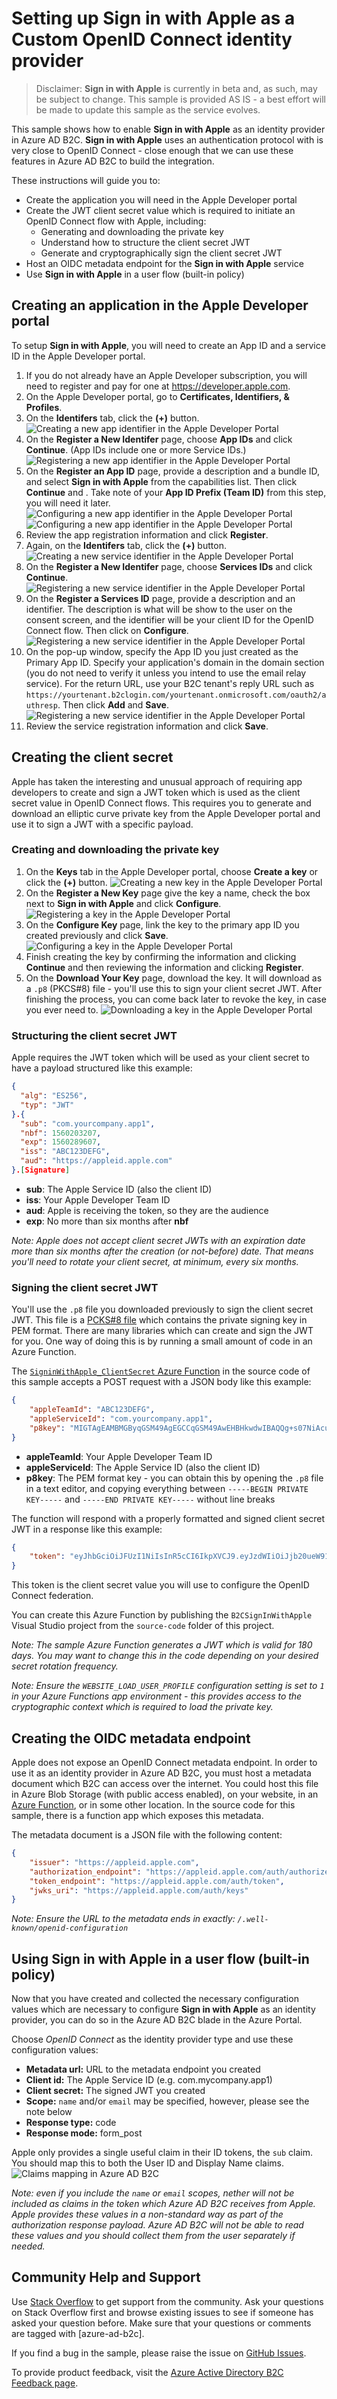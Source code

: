 # Setting up **Sign in with Apple** as a Custom OpenID Connect identity provider

> Disclaimer: **Sign in with Apple** is currently in beta and, as such, may be subject to change. This sample is provided AS IS - a best effort will be made to update this sample as the service evolves.

This sample shows how to enable **Sign in with Apple** as an identity provider in Azure AD B2C. **Sign in with Apple** uses an authentication protocol with is very close to OpenID Connect - close enough that we can use these features in Azure AD B2C to build the integration.

These instructions will guide you to:
- Create the application you will need in the Apple Developer portal
- Create the JWT client secret value which is required to initiate an OpenID Connect flow with Apple, including:
  - Generating and downloading the private key
  - Understand how to structure the client secret JWT
  - Generate and cryptographically sign the client secret JWT
- Host an OIDC metadata endpoint for the **Sign in with Apple** service
- Use **Sign in with Apple** in a user flow (built-in policy)

## Creating an application in the Apple Developer portal
To setup **Sign in with Apple**, you will need to create an App ID and a service ID in the Apple Developer portal.

1. If you do not already have an Apple Developer subscription, you will need to register and pay for one at https://developer.apple.com.
2. On the Apple Developer portal, go to **Certificates, Identifiers, & Profiles**.
3. On the **Identifers** tab, click the **(+)** button.
![Creating a new app identifier in the Apple Developer Portal](media/apple_newapp.jpg)
4. On the **Register a New Identifer** page, choose **App IDs** and click **Continue**. (App IDs include one or more Service IDs.)
![Registering a new app identifier in the Apple Developer Portal](media/apple_registerapp.jpg)
5. On the **Register an App ID** page, provide a description and a bundle ID, and select **Sign in with Apple** from the capabilities list. Then click **Continue** and . Take note of your **App ID Prefix (Team ID)** from this step, you will need it later.
![Configuring a new app identifier in the Apple Developer Portal](media/apple_configureapp1.jpg)
![Configuring a new app identifier in the Apple Developer Portal](media/apple_configureapp2.jpg)
6. Review the app registration information and click **Register**.
7. Again, on the **Identifers** tab, click the **(+)** button.
![Creating a new service identifier in the Apple Developer Portal](media/apple_newapp.jpg) 
8. On the **Register a New Identifer** page, choose **Services IDs** and click **Continue**.
![Registering a new service identifier in the Apple Developer Portal](media/apple_registerservice.jpg)
9. On the **Register a Services ID** page, provide a description and an identifier. The description is what will be show to the user on the consent screen, and the identifier will be your client ID for the OpenID Connect flow. Then click on **Configure**.
![Registering a new service identifier in the Apple Developer Portal](media/apple_configureservice1.jpg)
10. On the pop-up window, specify the App ID you just created as the Primary App ID. Specify your application's domain in the domain section (you do not need to verify it unless you intend to use the email relay service). For the return URL, use your B2C tenant's reply URL such as `https://yourtenant.b2clogin.com/yourtenant.onmicrosoft.com/oauth2/authresp`. Then click **Add** and **Save**.
![Registering a new service identifier in the Apple Developer Portal](media/apple_configureservice2.jpg)
11. Review the service registration information and click **Save**.

## Creating the client secret

Apple has taken the interesting and unusual approach of requiring app developers to create and sign a JWT token which is used as the client secret value in OpenID Connect flows. This requires you to generate and download an elliptic curve private key from the Apple Developer portal and use it to sign a JWT with a specific payload.

### Creating and downloading the private key
1. On the **Keys** tab in the Apple Developer portal, choose **Create a key** or click the **(+)** button.
![Creating a new key in the Apple Developer Portal](media/apple_newkey.jpg)
2. On the **Register a New Key** page give the key a name, check the box next to **Sign in with Apple** and click **Configure**.
![Registering a key in the Apple Developer Portal](media/apple_registerkey.jpg)
3. On the **Configure Key** page, link the key to the primary app ID you created previously and click **Save**.
![Configuring a key in the Apple Developer Portal](media/apple_configurekey.jpg)
4. Finish creating the key by confirming the information and clicking **Continue** and then reviewing the information and clicking **Register**.
5. On the **Download Your Key** page, download the key. It will download as a `.p8` (PKCS#8) file - you'll use this to sign your client secret JWT. After finishing the process, you can come back later to revoke the key, in case you ever need to.
![Downloading a key in the Apple Developer Portal](media/apple_downloadkey.jpg)

### Structuring the client secret JWT
Apple requires the JWT token which will be used as your client secret to have a payload structured like this example:
```json
{
  "alg": "ES256",
  "typ": "JWT"
}.{
  "sub": "com.yourcompany.app1",
  "nbf": 1560203207,
  "exp": 1560289607,
  "iss": "ABC123DEFG",
  "aud": "https://appleid.apple.com"
}.[Signature]
```
- **sub**: The Apple Service ID (also the client ID)
- **iss**: Your Apple Developer Team ID
- **aud**: Apple is receiving the token, so they are the audience
- **exp**: No more than six months after **nbf**

_Note: Apple does not accept client secret JWTs with an expiration date more than six months after the creation (or not-before) date. That means you'll need to rotate your client secret, at minimum, every six months._

### Signing the client secret JWT
You'll use the `.p8` file you downloaded previously to sign the client secret JWT. This file is a [PCKS#8 file](https://en.wikipedia.org/wiki/PKCS_8) which contains the private signing key in PEM format. There are many libraries which can create and sign the JWT for you. One way of doing this is by running a small amount of code in an Azure Function.

The [`SigninWithApple_ClientSecret` Azure Function](source-code/B2CSignInWithApple/SigninWithApple_ClientSecret/run.csx) in the source code of this sample accepts a POST request with a JSON body like this example:
```json
{
    "appleTeamId": "ABC123DEFG",
    "appleServiceId": "com.yourcompany.app1",
    "p8key": "MIGTAgEAMBMGByqGSM49AgEGCCqGSM49AwEHBHkwdwIBAQQg+s07NiAcuGEu8rxsJBG7ttupF6FRe3bXdHxEipuyK82gCgYIKoZIzj0DAQehRANCAAQnR1W/KbbaihTQayXH3tuAXA8Aei7u7Ij5OdRy6clOgBeRBPy1miObKYVx3ki1msjjG2uGqRbrc1LvjLHINWRD"
}
```
- **appleTeamId**: Your Apple Developer Team ID
- **appleServiceId**: The Apple Service ID (also the client ID)
- **p8key**: The PEM format key - you can obtain this by opening the `.p8` file in a text editor, and copying everything between `-----BEGIN PRIVATE KEY-----` and `-----END PRIVATE KEY-----` without line breaks

The function will respond with a properly formatted and signed client secret JWT in a response like this example:
```json
{
    "token": "eyJhbGciOiJFUzI1NiIsInR5cCI6IkpXVCJ9.eyJzdWIiOiJjb20ueW91cmNvbXBhbnkuYXBwMSIsIm5iZiI6MTU2MDI2OTY3NSwiZXhwIjoxNTYwMzU2MDc1LCJpc3MiOiJBQkMxMjNERUZHIiwiYXVkIjoiaHR0cHM6Ly9hcHBsZWlkLmFwcGxlLmNvbSJ9.Dt9qA9NmJ_mk6tOqbsuTmfBrQLFqc9BnSVKR6A-bf9TcTft2XmhWaVODr7Q9w1PP3QOYShFXAnNql5OdNebB4g"
}
```

This token is the client secret value you will use to configure the OpenID Connect federation.

You can create this Azure Function by publishing the `B2CSignInWithApple` Visual Studio project from the `source-code` folder of this project.

_Note: The sample Azure Function generates a JWT which is valid for 180 days. You may want to change this in the code depending on your desired secret rotation frequency._

_Note: Ensure the `WEBSITE_LOAD_USER_PROFILE` configuration setting is set to `1` in your Azure Functions app environment - this provides access to the cryptographic context which is required to load the private key._

## Creating the OIDC metadata endpoint

Apple does not expose an OpenID Connect metadata endpoint. In order to use it as an identity provider in Azure AD B2C, you must host a metadata document which B2C can access over the internet. You could host this file in Azure Blob Storage (with public access enabled), on your website, in an [Azure Function](source-code/B2CSignInWithApple/SigninWithApple_OpenidConfiguration/run.csx), or in some other location. In the source code for this sample, there is a function app which exposes this metadata.

The metadata document is a JSON file with the following content:
```json
{
    "issuer": "https://appleid.apple.com",
    "authorization_endpoint": "https://appleid.apple.com/auth/authorize",
    "token_endpoint": "https://appleid.apple.com/auth/token",
    "jwks_uri": "https://appleid.apple.com/auth/keys"
}
```

_Note: Ensure the URL to the metadata ends in exactly: `/.well-known/openid-configuration`_

## Using **Sign in with Apple** in a user flow (built-in policy)

Now that you have created and collected the necessary configuration values which are necessary to configure **Sign in with Apple** as an identity provider, you can do so in the Azure AD B2C blade in the Azure Portal.

Choose *OpenID Connect* as the identity provider type and use these configuration values:
- **Metadata url:** URL to the metadata endpoint you created
- **Client id:** The Apple Service ID (e.g. com.mycompany.app1)
- **Client secret:** The signed JWT you created
- **Scope:** `name` and/or `email` may be specified, however, please see the note below
- **Response type:** code
- **Response mode:** form_post

Apple only provides a single useful claim in their ID tokens, the `sub` claim. You should map this to both the User ID and Display Name claims.
![Claims mapping in Azure AD B2C](media/b2c_claimsmapping.jpg)

_Note: even if you include the `name` or `email` scopes, nether will not be included as claims in the token which Azure AD B2C receives from Apple. Apple provides these values in a non-standard way as part of the authorization response payload. Azure AD B2C will not be able to read these values and you should collect them from the user separately if needed._

## Community Help and Support
Use [Stack Overflow](https://stackoverflow.com/questions/tagged/azure-ad-b2c) to get support from the community. Ask your questions on Stack Overflow first and browse existing issues to see if someone has asked your question before. Make sure that your questions or comments are tagged with [azure-ad-b2c].

If you find a bug in the sample, please raise the issue on [GitHub Issues](https://github.com/azure-ad-b2c/samples/issues).

To provide product feedback, visit the [Azure Active Directory B2C Feedback page](https://feedback.azure.com/forums/169401-azure-active-directory?category_id=160596).